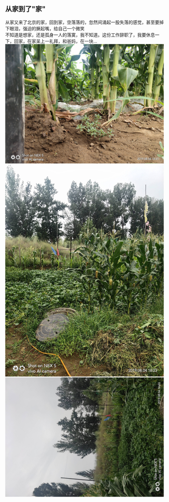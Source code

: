 [prop:title]: 从家到了另一个家
[prop:date]: 2019年8月5日
[prop:tags]: life

## 从家到了"家"<br>
从家又来了北京的家，回到家，空落落的，忽然间涌起一股失落的感觉，甚至要掉下眼泪，强迫的撅起嘴，给自己一个微笑<br>
不知道是想家，还是孤身一人的落寞，我不知道。这份工作辞职了，我要休息一下，回家，在家呆上一礼拜，和爸妈，在一块...<br>
<img src='https://raw.githubusercontent.com/qq443672581/qq443672581.github.io/master/imgs/201908/home/1.jpg' /><br>
<img src='https://raw.githubusercontent.com/qq443672581/qq443672581.github.io/master/imgs/201908/home/2.jpg' /><br>
<img src='https://raw.githubusercontent.com/qq443672581/qq443672581.github.io/master/imgs/201908/home/3.jpg' /><br>
